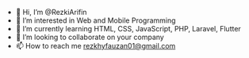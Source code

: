 - 👋 Hi, I’m @RezkiArifin
- 👀 I’m interested in Web and Mobile Programming
- 🌱 I’m currently learning HTML, CSS, JavaScript, PHP, Laravel, Flutter
- 💞️ I’m looking to collaborate on your company
- 📫 How to reach me rezkhyfauzan01@gmail.com

<!---
RezkiArifin/RezkiArifin is a ✨ special ✨ repository because its `README.md` (this file) appears on your GitHub profile.
You can click the Preview link to take a look at your changes.
--->
